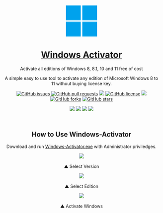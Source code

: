 <p align="center">
 <a href="https://himdek.com/Windows-Activator/"><img color="white" width="100px" src="logo.svg" /></a>
 <h1 align="center"><a id="repo-title" href="https://himdek.com/Windows-Activator/">Windows Activator</a></h1>
 <p id="repo-subtitle" align="center">Activate all editions of Windows 8, 8.1, 10 and 11 free of cost</p>
 <p id="repo-desc" align="center">A simple easy to use tool to activate any edition of Microsoft Windows 8 to 11 without buying license key.</p>
</p>

<p class="buttons" align="center">
 <a href="https://github.com/HimDek/Windows-Activator/issues"><img alt="GitHub issues" src="https://img.shields.io/github/issues/HimDek/Windows-Activator?style=flat-square&label=Issues" /></a>
 <a href="https://github.com/HimDek/Windows-Activator/pulls"><img alt="GitHub pull requests" src="https://img.shields.io/github/issues-pr/himdek/Windows-Activator?style=flat-square&label=Pull%20requests" /></a>
 <a href="https://github.com/HimDek/Windows-Activator/"><img src="https://img.shields.io/badge/GitHub-View%20sourcecode-blue?style=flat-square&logo=github&color=blueviolet" /></a>
 <a href="https://github.com/HimDek/Windows-Activator/blob/master/LICENSE"><img alt="GitHub license" src="https://img.shields.io/github/license/HimDek/Windows-Activator?style=flat-square&label=License" /></a>
 <a href="https://github.com/HimDek/Windows-Activator/actions/workflows/pages/pages-build-deployment/"><img src="https://img.shields.io/github/deployments/HimDek/Windows-Activator/github-pages?label=WebPage%20build%20status&logo=InternetExplorer&style=flat-square" /></a>
 <a href="https://github.com/HimDek/Windows-Activator/network"><img alt="GitHub forks" src="https://img.shields.io/github/forks/HimDek/Windows-Activator?style=flat-square&label=Forks" /></a>
 <a href="https://github.com/HimDek/Windows-Activator/stargazers"><img alt="GitHub stars" src="https://img.shields.io/github/stars/HimDek/Windows-Activator?style=flat-square&label=Stars" /></a>
</p>

<p class="buttons" align="center">
  <a href="#how-to-use"><img src="https://img.shields.io/badge/How%20to%20use-blueviolet?style=for-the-badge" /></a>
  <a href="https://himdek.com/?tab=donate"><img src="https://img.shields.io/badge/Donate-Support%20me-green?style=for-the-badge&logo=Razorpay" /></a>
  <a href="https://himdek.com/Windows-Activator/"><img class="invisible" src="https://img.shields.io/badge/himdek.com-View%20in%20Website-blue?style=for-the-badge&logo=Internet-Explorer&color=blue" /></a>
  <a href="https://github.com/HiDe-Techno-Tips/Windows-Activator/releases/latest/download/Windows-Activator.exe"><img src="https://img.shields.io/badge/Download-blue?style=for-the-badge" /></a>
</p>

<br />

<h2 id="how-to-use" align="center">How to Use <span id="repo-name">Windows-Activator</span></h2>
<p align="center">Download and run <a href="https://github.com/HiDe-Techno-Tips/Windows-Activator/releases/latest/download/Windows-Activator.exe">Windows-Activator.exe</a> with Administrator priviledges.</p>

<p align="center">
<figure>
    <p align="center"><img src="https://user-images.githubusercontent.com/61367380/136324709-da989044-81a3-4b9a-9812-8fc629eb68ef.png" /></p>
    <figcaption><p align="center">▲ Select Version</p></figcaption>
</figure>
<figure>
    <p align="center"><img src="https://user-images.githubusercontent.com/61367380/136324727-eaa1800e-3034-4787-bd7e-e21f4b9766bb.png" /></p>
    <figcaption><p align="center">▲ Select Edition</p></figcaption>
</figure>
<figure>
    <p align="center"><img src="https://user-images.githubusercontent.com/61367380/136324742-330c85ef-8dba-4de4-af97-8e361b9eb364.png" /></p>
    <figcaption><p align="center">▲ Activate Windows</p></figcaption>
</figure>
</p>
